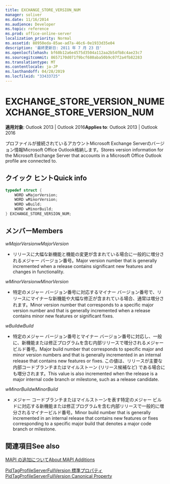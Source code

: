 ```yaml
---
title: EXCHANGE_STORE_VERSION_NUM
manager: soliver
ms.date: 11/16/2014
ms.audience: Developer
ms.topic: reference
ms.prod: office-online-server
localization_priority: Normal
ms.assetid: 88950eda-85ae-ad7a-46c6-0e1933d35e04
description: '最終更新日: 2011 年 7 月 23 日'
ms.openlocfilehash: bf60b12a6e4575d3504a112aa2b54fb8c4ae23c7
ms.sourcegitcommit: 8657170d071f9bcf680aba50b9c07f2a4fb82283
ms.translationtype: MT
ms.contentlocale: ja-JP
ms.lasthandoff: 04/28/2019
ms.locfileid: "33433725"
---
```

# <a name="exchange_store_version_num"></a><span data-ttu-id="8aa73-103">EXCHANGE_STORE_VERSION_NUM</span><span class="sxs-lookup"><span data-stu-id="8aa73-103">EXCHANGE_STORE_VERSION_NUM</span></span>

  
  
<span data-ttu-id="8aa73-104">**適用対象**: Outlook 2013 | Outlook 2016</span><span class="sxs-lookup"><span data-stu-id="8aa73-104">**Applies to**: Outlook 2013 | Outlook 2016</span></span> 
  
<span data-ttu-id="8aa73-105">プロファイルが接続されているアカウントMicrosoft Exchange Serverのバージョン情報Microsoft Office Outlook格納します。</span><span class="sxs-lookup"><span data-stu-id="8aa73-105">Stores version information for the Microsoft Exchange Server that accounts in a Microsoft Office Outlook profile are connected to.</span></span>
  
## <a name="quick-info"></a><span data-ttu-id="8aa73-106">クイック ヒント</span><span class="sxs-lookup"><span data-stu-id="8aa73-106">Quick info</span></span>

```cpp
typedef struct { 
    WORD wMajorVersion; 
    WORD wMinorVersion; 
    WORD wBuild; 
    WORD wMinorBuild; 
} EXCHANGE_STORE_VERSION_NUM; 

```

## <a name="members"></a><span data-ttu-id="8aa73-107">メンバー</span><span class="sxs-lookup"><span data-stu-id="8aa73-107">Members</span></span>

 <span data-ttu-id="8aa73-108">_wMajorVersion_</span><span class="sxs-lookup"><span data-stu-id="8aa73-108">_wMajorVersion_</span></span>
  
- <span data-ttu-id="8aa73-109">リリースに大幅な新機能と機能の変更が含まれている場合に一般的に増分されるメジャー バージョン番号。</span><span class="sxs-lookup"><span data-stu-id="8aa73-109">Major version number that is generally incremented when a release contains significant new features and changes in functionality.</span></span>
    
 <span data-ttu-id="8aa73-110">_wMinorVersion_</span><span class="sxs-lookup"><span data-stu-id="8aa73-110">_wMinorVersion_</span></span>
  
- <span data-ttu-id="8aa73-111">特定のメジャー バージョン番号に対応するマイナー バージョン番号で、リリースにマイナーな新機能や大幅な修正が含まれている場合、通常は増分されます。</span><span class="sxs-lookup"><span data-stu-id="8aa73-111">Minor version number that corresponds to a specific major version number and that is generally incremented when a release contains minor new features or significant fixes.</span></span>
    
 <span data-ttu-id="8aa73-112">_wBuild_</span><span class="sxs-lookup"><span data-stu-id="8aa73-112">_wBuild_</span></span>
  
- <span data-ttu-id="8aa73-113">特定のメジャー バージョン番号とマイナー バージョン番号に対応し、一般に、新機能または修正プログラムを含む内部リリースで増分されるメジャー ビルド番号。</span><span class="sxs-lookup"><span data-stu-id="8aa73-113">Major build number that corresponds to specific major and minor version numbers and that is generally incremented in an internal release that contains new features or fixes.</span></span> <span data-ttu-id="8aa73-114">この値は、リリースが主要な内部コードブランチまたはマイルストーン (リリース候補など) である場合にも増分されます。</span><span class="sxs-lookup"><span data-stu-id="8aa73-114">This value is also incremented when the release is a major internal code branch or milestone, such as a release candidate.</span></span>
    
 <span data-ttu-id="8aa73-115">_wMinorBuild_</span><span class="sxs-lookup"><span data-stu-id="8aa73-115">_wMinorBuild_</span></span>
  
- <span data-ttu-id="8aa73-116">メジャー コードブランチまたはマイルストーンを表す特定のメジャー ビルドに対応する新機能または修正プログラムを含む内部リリースで一般的に増分されるマイナービルド番号。</span><span class="sxs-lookup"><span data-stu-id="8aa73-116">Minor build number that is generally incremented in an internal release that contains new features or fixes corresponding to a specific major build that denotes a major code branch or milestone.</span></span>
    
## <a name="see-also"></a><span data-ttu-id="8aa73-117">関連項目</span><span class="sxs-lookup"><span data-stu-id="8aa73-117">See also</span></span>



[<span data-ttu-id="8aa73-118">MAPI の追加について</span><span class="sxs-lookup"><span data-stu-id="8aa73-118">About MAPI Additions</span></span>](about-mapi-additions.md)
  
[<span data-ttu-id="8aa73-119">PidTagProfileServerFullVersion 標準プロパティ</span><span class="sxs-lookup"><span data-stu-id="8aa73-119">PidTagProfileServerFullVersion Canonical Property</span></span>](pidtagprofileserverfullversion-canonical-property.md)

